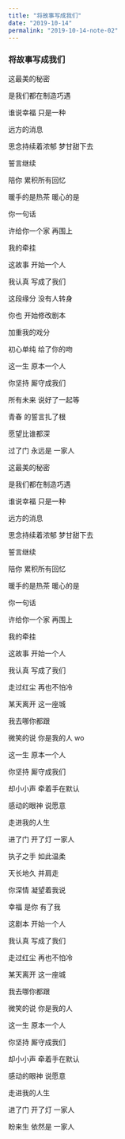 ```yaml
---
title: "将故事写成我们"
date: "2019-10-14"
permalink: "2019-10-14-note-02"
---
```


### 将故事写成我们

这最美的秘密

是我们都在制造巧遇

谁说幸福 只是一种

远方的消息

思念持续着浓郁 梦甘甜下去

誓言继续

陪你 累积所有回忆

暖手的是热茶 暖心的是

你一句话

许给你一个家 再围上

我的牵挂

这故事 开始一个人

我认真 写成了我们

这段缘分 没有人转身

你也 开始修改剧本

加重我的戏分

初心单纯 给了你的吻

这一生 原本一个人

你坚持 厮守成我们

所有未来 说好了一起等

青春 的誓言扎了根

愿望比谁都深

过了门 永远是 一家人

这最美的秘密

是我们都在制造巧遇

谁说幸福 只是一种

远方的消息

思念持续着浓郁 梦甘甜下去

誓言继续

陪你 累积所有回忆

暖手的是热茶 暖心的是

你一句话

许给你一个家 再围上

我的牵挂

这故事 开始一个人

我认真 写成了我们

走过红尘 再也不怕冷

某天离开 这一座城

我去哪你都跟

微笑的说 你是我的人 wo

这一生 原本一个人

你坚持 厮守成我们

却小小声 牵着手在默认

感动的眼神 说愿意

走进我的人生

进了门 开了灯 一家人

执子之手 如此温柔

天长地久 并肩走

你深情 凝望着我说

幸福 是你 有了我

这剧本 开始一个人

我认真 写成了我们

走过红尘 再也不怕冷

某天离开 这一座城

我去哪你都跟

微笑的说 你是我的人

这一生 原本一个人

你坚持 厮守成我们

却小小声 牵着手在默认

感动的眼神 说愿意

走进我的人生

进了门 开了灯 一家人

盼来生 依然是 一家人